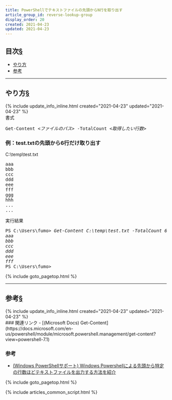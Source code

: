 ```yaml
---
title: PowerShellでテキストファイルの先頭からN行を取り出す
article_group_id: reverse-lookup-group
display_order: 20
created: 2021-04-23
updated: 2021-04-23
---
```


## <a name="index">目次</a><a class="heading-anchor-permalink" href="#目次">§</a>

<ul id="index_ul">
<li><a href="#method">やり方</a></li>
<li><a href="#reference">参考</a></li>
</ul>

* * *
## <a name="method">やり方</a><a class="heading-anchor-permalink" href="#method">§</a>
<div class="chapter-updated">{% include update_info_inline.html created="2021-04-23" updated="2021-04-23" %}</div>
<div class="code-box-syntax">
<div class="title">書式</div>
<pre>
Get-Content <em>&lt;ファイルのパス&gt;</em> -TotalCount <em>&lt;取得したい行数&gt;</em>
</pre>
</div>

### 例：test.txtの先頭から6行だけ取り出す
<div class="code-box-input">
<div class="title">C:\temp\test.txt</div>
<pre>
aaa
bbb
ccc
ddd
eee
fff
ggg
hhh
...
...
</pre>
</div>

<div class="code-box-output">
<div class="title">実行結果</div>
<pre>
PS C:\Users\fumo&gt; <em class="command">Get-Content C:\temp\test.txt -TotalCount 6</em>
<em>aaa
bbb
ccc
ddd
eee
fff</em>
PS C:\Users\fumo&gt;
</pre>
</div>

{% include goto_pagetop.html %}

* * *
## <a name="reference">参考</a><a class="heading-anchor-permalink" href="#reference">§</a>
<div class="chapter-updated">{% include update_info_inline.html created="2021-04-23" updated="2021-04-23" %}</div>
### 関連リンク
- [(Microsoft Docs) Get-Content](https://docs.microsoft.com/en-us/powershell/module/microsoft.powershell.management/get-content?view=powershell-7.1)

### 参考
- [(Windows PowerShellサポート) Windows Powershellによる先頭から特定の行数ほどテキストファイルを出力する方法を紹介](https://www.wannko.net/powershell/file/get-content1.html)

{% include goto_pagetop.html %}

{% include articles_common_script.html %}
